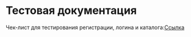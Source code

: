 # Тестовая документация
Чек-лист для тестирования регистрации, логина и каталога:[Ссылка](https://docs.google.com/spreadsheets/d/122xfdvyOLz97ckxyQAR_HRWq13A1vZSstIOQSxHjIWU/edit?gid=0#gid=0)
